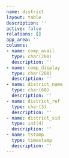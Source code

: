 ```yaml
---
name: district
layout: table
description: ''
active: false
relations: []
app_area: ''
columns:
- name: comp_avail
  type: char(200)
  description: ''
- name: comp_display
  type: char(200)
  description: ''
- name: district_name
  type: char(60)
  description: ''
- name: district_ref
  type: char(3)
  description: ''
- name: district_sid
  type: int(4)
  description: ''
- name: tstamp
  type: timestamp
  description: ''
---
```



